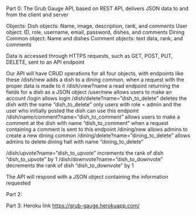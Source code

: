 Part 0:
The Grub Gauge API, based on REST API, delivers JSON data to and from the client and server

Objects:
Dish objects: Name, image, description, rank, and comments
User object: ID, role, username, email, password, dishes, and comments
Dining Common object: Name and dishes
Comment objects: text data, rank, and comments

Data is accessed through HTTPS requests, such as GET, POST, PUT, DELETE, sent to an API endpoint

Our API will have CRUD operations for all four objects, with endpoints like these
/dish/new adds a dish to a dining common, when a request with the proper data is made to it
/dish/view?name a read endpoint returning the fields for a dish as a JSON object
/user/new allows users to make an account
/login allows login
/dish/delete?name=”dish_to_delete” deletes the dish with the name “dish_to_delete” only users with role = admin and the user who initially posted the dish can use this endpoint
/dish/name/comment?name=”dish_to_comment” allows users to make a comment at the dish with name “dish_to_comment” when a request containing a comment is sent to this endpoint
/dining/new allows admins to create a new dining common 
/dining/delete?name=”dining_to_delete” allows admins to delete dining hall with name “dining_to_delete”
<!-- Not sure if this is how upvoting/downvoting should be done -->
/dish/upvote?name=”dish_to_upvote” increments the rank of dish “dish_to_upvote” by 1
/dish/downvote?name=”dish_to_downvote” decrements the rank of dish “dish_to_downvote” by 1


The API will respond with a JSON object containing the information requested


Part 2:




Part 3:
Heroku link
https://grub-gauge.herokuapp.com/